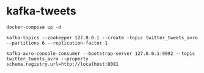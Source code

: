 # kafka-tweets

`docker-compose up -d`

`kafka-topics --zookeeper 127.0.0.1 --create -topic twitter_tweets_avro --partitions 6 --replication-factor 1`

`kafka-avro-console-consumer --bootstrap-server 127.0.0.1:9092 --topic twitter_tweets_avro --property schema.registry.url=http://localhost:8081`

